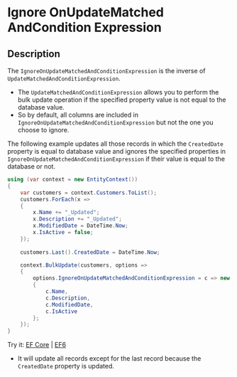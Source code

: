 # Ignore OnUpdateMatched AndCondition Expression

## Description

The `IgnoreOnUpdateMatchedAndConditionExpression` is the inverse of `UpdateMatchedAndConditionExpression`.

 -  The `UpdateMatchedAndConditionExpression` allows you to perform the bulk update operation if the specified property value is not equal to the database value.
 -  So by default, all columns are included in `IgnoreOnUpdateMatchedAndConditionExpression` but not the one you choose to ignore.

The following example updates all those records in which the `CreatedDate` property is equal to database value and ignores the specified properties in `IgnoreOnUpdateMatchedAndConditionExpression` if their value is equal to the database or not.

```csharp
using (var context = new EntityContext())
{
    var customers = context.Customers.ToList();
    customers.ForEach(x => 
    { 
        x.Name += "_Updated"; 
        x.Description += "_Updated"; 
        x.ModifiedDate = DateTime.Now; 
        x.IsActive = false; 
    });
    
    customers.Last().CreatedDate = DateTime.Now;

    context.BulkUpdate(customers, options => 
    {
        options.IgnoreOnUpdateMatchedAndConditionExpression = c => new 
        {
            c.Name, 
            c.Description, 
            c.ModifiedDate, 
            c.IsActive 
        };
    });
}
```

Try it: [EF Core](https://dotnetfiddle.net/PXlcOi) | [EF6](https://dotnetfiddle.net/XhCAus)

 - It will update all records except for the last record because the `CreatedDate` property is updated.
